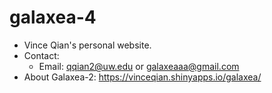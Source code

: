 # galaxea-4
- Vince Qian's personal website.
- Contact:
    - Email: qqian2@uw.edu or galaxeaaa@gmail.com
- About Galaxea-2: https://vinceqian.shinyapps.io/galaxea/
    

